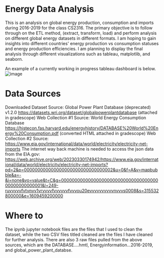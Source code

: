 # Energy Data Analysis

This is an analysis on global energy production, consumption and imports during 2016-2019 for the class CS2316. 
The primary objective is to follow through on the ETL method, (extract, transform, load) and perform analysis on different global energy datasets in different formats.
I am hoping to gain insights into different countries' energy production vs consumption statuses and energy production efficiencies. 
I am planning to display the final analysis through different visualizations such as tableau, matplotlib, and seaborn.

An example of a currently working in progress tableau dashboard is below.
![image](https://github.com/yuy3y/EnergyDataAnalysis/assets/59656983/34191da2-778d-4a85-9dce-333f01379141)



# Data Sources

Downloaded Dataset Source: Global Power Plant Database (deprecated) v1.2.0 https://datasets.wri.org/dataset/globalpowerplantdatabase (attached in gradescope)
Web Collection #1 Source: World Energy Consumption Database https://histecon.fas.harvard.edu/energyhistory/DATABASE%20World%20Energy%20Consumption.pdf (converted HTML attached in gradescope)
Web Collection #2 Source: https://www.eia.gov/international/data/world/electricity/electricity-net-imports The internet way back machine is needed to access the json data from the EIA.gov: https://web.archive.org/web/20230330174942/https://www.eia.gov/international/data/world/electricity/electricity-net-imports?pd=2&p=000000000000000000000000000000002&u=0&f=A&v=mapbubble&a=-&i=none&vo=value&t=C&g=00000000000000000000000000000000000000000000000001&l=249-ruvvvvvfvtvnvv1vrvvvvfvvvvvvfvvvou20evvvvvvvvvvnvvvs0008&s=315532800000&e=1609459200000

# Where to

The ipynb jupyter notebook files are the files that I used to clean the dataset, while the two CSV files titled cleaned are the files I have cleaned for further analysis. There are also 3 raw files pulled from the above sources, which are the DATABASE....hmtl, Energyinformation...2016-2019, and global_power_plant_databse. 

